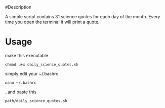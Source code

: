 #Description

A simple script contains 31 science quotes for each day of the month. Every time you open the terminal it will print a quote.



# Usage

make this executable 

`chmod u+x daily_science_quotes.sh`

simply edit your ~/.bashrc

`nano ~/.bashrc`

..and paste this

`path/daily_science_quotes.sh`
